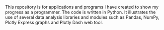 This repository is for applications and programs I have created to show my progress as a programmer. The code is written in Python. It illustrates the use of several data analysis libraries and modules such as Pandas, NumPy, Plotly Express graphs and Plotly Dash web tool.
